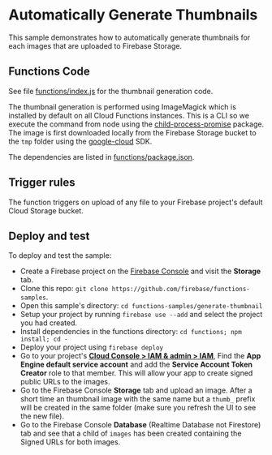 # Automatically Generate Thumbnails

This sample demonstrates how to automatically generate thumbnails for each images that are uploaded to Firebase Storage.

## Functions Code

See file [functions/index.js](functions/index.js) for the thumbnail generation code.

The thumbnail generation is performed using ImageMagick which is installed by default on all Cloud Functions instances. This is a CLI so we execute the command from node using the [child-process-promise](https://www.npmjs.com/package/child-process-promise) package. The image is first downloaded locally from the Firebase Storage bucket to the `tmp` folder using the [google-cloud](https://github.com/GoogleCloudPlatform/google-cloud-node) SDK.

The dependencies are listed in [functions/package.json](functions/package.json).

## Trigger rules

The function triggers on upload of any file to your Firebase project's default Cloud Storage bucket.

## Deploy and test

To deploy and test the sample:

- Create a Firebase project on the [Firebase Console](https://console.firebase.google.com) and visit the **Storage** tab.
- Clone this repo: `git clone https://github.com/firebase/functions-samples`.
- Open this sample's directory: `cd functions-samples/generate-thumbnail`
- Setup your project by running `firebase use --add` and select the project you had created.
- Install dependencies in the functions directory: `cd functions; npm install; cd -`
- Deploy your project using `firebase deploy`
- Go to your project's [**Cloud Console > IAM & admin > IAM**](https://console.cloud.google.com/iam-admin/iam?project=_), Find the **App Engine default service account** and add the **Service Account Token Creator** role to that member. This will allow your app to create signed public URLs to the images.
- Go to the Firebase Console **Storage** tab and upload an image. After a short time an thumbnail image with the same name but a `thumb_` prefix will be created in the same folder (make sure you refresh the UI to see the new file).
- Go to the Firebase Console **Database** (Realtime Database not Firestore) tab and see that a child of `images` has been created containing the Signed URLs for both images.
